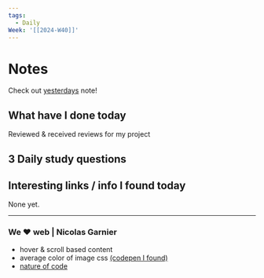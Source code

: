 ```yaml
---
tags:
  - Daily
Week: '[[2024-W40]]'
---
```

# Notes
Check out [yesterdays](2024-10-03) note!
## What have I done today
Reviewed & received reviews for my project
## 3 Daily study questions


## Interesting links / info I found today

None yet.


---
### We ❤️ web | Nicolas Garnier
- hover & scroll based content
- average color of image css [(codepen I found)](https://codepen.io/AliceFernandes/pen/eBQMNw)
- [nature of code](https://natureofcode.com/)